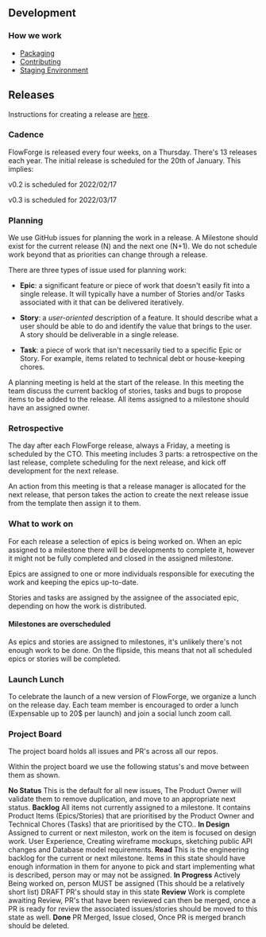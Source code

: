 ## Development

### How we work

- [Packaging](../development/packaging.md)
- [Contributing](../development/contributing.md)
- [Staging Environment](../development/staging.md)

## Releases

Instructions for creating a release are [here](../development/release.md).

### Cadence

FlowForge is released every four weeks, on a Thursday. There's 13 releases each
year. The initial release is scheduled for the 20th of January. This implies:

v0.2 is scheduled for 2022/02/17

v0.3 is scheduled for 2022/03/17

### Planning

We use GitHub issues for planning the work in a release. A Milestone should exist
for the current release (N) and the next one (N+1). We do not schedule work beyond
that as priorities can change through a release.

There are three types of issue used for planning work:

 - **Epic**: a significant feature or piece of work that doesn't easily fit into
   a single release. It will typically have a number of Stories
   and/or Tasks associated with it that can be delivered iteratively.

 - **Story**: a *user-oriented* description of a feature. It should describe what
   a user should be able to do and identify the value that brings to the user.
   A story should be deliverable in a single release.

 - **Task**: a piece of work that isn't necessarily tied to a specific Epic or Story.
   For example, items related to technical debt or house-keeping chores.

A planning meeting is held at the start of the release. In this meeting the team
discuss the current backlog of stories, tasks and bugs to propose items to be added
to the release. All items assigned to a milestone should have an assigned owner.

### Retrospective

The day after each FlowForge release, always a Friday, a meeting is scheduled
by the CTO. This meeting includes 3 parts: a retrospective on the last release,
complete scheduling for the next release, and kick off development for the next
release.

An action from this meeting is that a release manager is allocated for the next release, 
that person takes the action to create the next release issue from the template then assign it to them.

### What to work on

For each release a selection of epics is being worked on. When an epic assigned
to a milestone there will be developments to complete it, however it might not
be fully completed and closed in the assigned milestone.

Epics are assigned to one or more individuals responsible for executing the work
and keeping the epics up-to-date.

Stories and tasks are assigned by the assignee of the associated epic, depending
on how the work is distributed.

#### Milestones are overscheduled

As epics and stories are assigned to milestones, it's unlikely there's not
enough work to be done. On the flipside, this means that not all scheduled epics
or stories will be completed.

### Launch Lunch

To celebrate the launch of a new version of FlowForge, we organize a lunch on the
release day. Each team member is encouraged to order a lunch (Expensable up to 20$
per launch) and join a social lunch zoom call.


### Project Board
The project board holds all issues and PR's across all our repos.

Within the project board we use the following status's and move between them as shown.

**No Status** This is the default for all new issues, The Product Owner will validate them to remove duplication, and move to an appropriate next status.
**Backlog** All items not currently assigned to a milestone. It contains Product Items (Epics/Stories) that are prioritised by the Product Owner and Technical Chores (Tasks) that are prioritised by the CTO..
**In Design** Assigned to current or next mileston, work on the item is focused on design work. User Experience, Creating wireframe mockups, sketching public API changes and Database model requirements.
**Read**  This is the engineering backlog for the current or next milestone. Items in this state should have enough information in them for anyone to pick and start implementing what is described, person may or may not be assigned.
**In Progress**  Actively Being worked on, person MUST be assigned (This should be a relatively short list) DRAFT PR's should stay in this state
**Review**  Work is complete awaiting Review, PR's that have been reviewed can then be merged, once a PR is ready for review the associated issues/stories should be moved to this state as well.
**Done**  PR Merged, Issue closed, Once PR is merged branch should be deleted.


